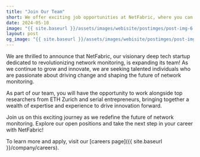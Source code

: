 ```yaml
---
title: "Join Our Team"
short: We offer exciting job opportunities at NetFabric, where you can drive the future of network monitoring.
date: 2024-05-10
image: "{{ site.baseurl }}/assets/images/webisite/postimges/post-img-6.jpeg"
layout: post
og_image: "{{ site.baseurl }}/assets/images/webisite/postimges/post-img-6.jpeg"
---
```


We are thrilled to announce that NetFabric, our visionary deep tech startup dedicated to revolutionizing network monitoring, is expanding its team! As we continue to grow and innovate, we are seeking talented individuals who are passionate about driving change and shaping the future of network monitoring.

As part of our team, you will have the opportunity to work alongside top
researchers from ETH Zurich and serial entrepreneurs, bringing together a wealth
of expertise and experience to drive innovation forward.

Join us on this exciting journey as we redefine the future of network
monitoring. Explore our open positions and take the next step in your career
with NetFabric!

To learn more and apply, visit our [careers page]({{ site.baseurl }}/company/careers).
